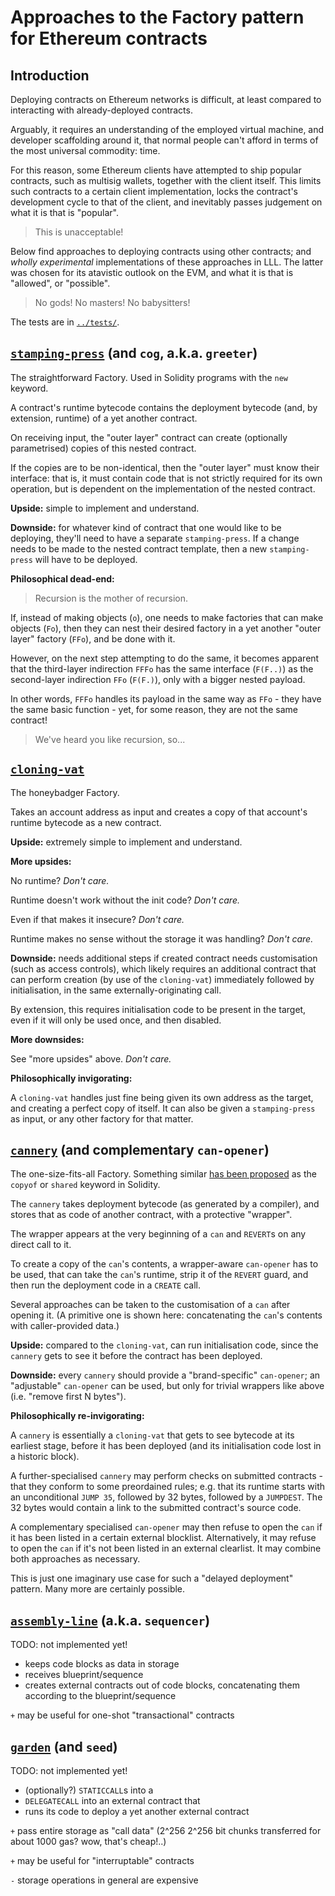# Approaches to the Factory pattern for Ethereum contracts

## Introduction

Deploying contracts on Ethereum networks is difficult, at least
compared to interacting with already-deployed contracts.

Arguably, it requires an understanding of the employed virtual machine,
and developer scaffolding around it, that normal people can't afford in
terms of the most universal commodity: time.

For this reason, some Ethereum clients have attempted to ship popular
contracts, such as multisig wallets, together with the client itself.
This limits such contracts to a certain client implementation, locks
the contract's development cycle to that of the client, and inevitably
passes judgement on what it is that is "popular".

> This is unacceptable!

Below find approaches to deploying contracts using other contracts;
and _wholly experimental_ implementations of these approaches in LLL.
The latter was chosen for its atavistic outlook on the EVM, and what
it is that is "allowed", or "possible".

> No gods! No masters! No babysitters!

The tests are in [`../tests/`][tests].

[tests]: ../tests


## [`stamping-press`][stamping-press] (and `cog`, a.k.a. `greeter`)

[stamping-press]: stamping-press

The straightforward Factory. Used in Solidity programs with the `new`
keyword.

A contract's runtime bytecode contains the deployment bytecode (and, by
extension, runtime) of a yet another contract.

On receiving input, the "outer layer" contract can create (optionally
parametrised) copies of this nested contract.

If the copies are to be non-identical, then the "outer layer" must know
their interface: that is, it must contain code that is not strictly
required for its own operation, but is dependent on the implementation
of the nested contract.

**Upside:** simple to implement and understand.

**Downside:** for whatever kind of contract that one would
like to be deploying, they'll need to have a separate `stamping-press`.
If a change needs to be made to the nested contract template, then a
new `stamping-press` will have to be deployed.

**Philosophical dead-end:**

> Recursion is the mother of recursion.

If, instead of making objects (`o`), one needs to make factories that
can make objects (`Fo`), then they can nest their desired factory in a
yet another "outer layer" factory (`FFo`), and be done with it.

However, on the next step attempting to do the same, it becomes
apparent that the third-layer indirection `FFFo` has the same interface
(`F(F..)`) as the second-layer indirection `FFo` (`F(F.)`), only with a
bigger nested payload.

In other words, `FFFo` handles its payload in the same way as `FFo` -
they have the same basic function - yet, for some reason, they are not
the same contract!

> We've heard you like recursion, so...

## [`cloning-vat`][cloning-vat]

[cloning-vat]: cloning-vat

The honeybadger Factory.

Takes an account address as input and creates a copy of that account's
runtime bytecode as a new contract.

**Upside:** extremely simple to implement and understand.

**More upsides:**

No runtime? _Don't care._

Runtime doesn't work without the init code? _Don't care._

Even if that makes it insecure? _Don't care._

Runtime makes no sense without the storage it was handling? _Don't
care._

**Downside:** needs additional steps if created contract needs
customisation (such as access controls), which likely requires
an additional contract that can perform creation (by use of the
`cloning-vat`) immediately followed by initialisation, in the same
externally-originating call.

By extension, this requires initialisation code to be present in the
target, even if it will only be used once, and then disabled.

**More downsides:**

See "more upsides" above. _Don't care._

**Philosophically invigorating:**

A `cloning-vat` handles just fine being given its own address as the
target, and creating a perfect copy of itself. It can also be given
a `stamping-press` as input, or any other factory for that matter.

## [`cannery`][cannery] (and complementary `can-opener`)

[cannery]: cannery

The one-size-fits-all Factory. Something similar [has been
proposed][shared] as the `copyof` or `shared` keyword in Solidity.

[shared]: https://github.com/ethereum/solidity/issues/2296

The `cannery` takes deployment bytecode (as generated by a compiler),
and stores that as code of another contract, with a protective
"wrapper".

The wrapper appears at the very beginning of a `can` and `REVERT`s
on any direct call to it.

To create a copy of the `can`'s contents, a wrapper-aware `can-opener`
has to be used, that can take the `can`'s runtime, strip it of the
`REVERT` guard, and then run the deployment code in a `CREATE` call.

Several approaches can be taken to the customisation of a `can`
after opening it. (A primitive one is shown here: concatenating the
`can`'s contents with caller-provided data.)

**Upside:** compared to the `cloning-vat`, can run initialisation
code, since the `cannery` gets to see it before the contract has
been deployed.

**Downside:** every `cannery` should provide a "brand-specific"
`can-opener`; an "adjustable" `can-opener` can be used, but only
for trivial wrappers like above (i.e. "remove first N bytes").

**Philosophically re-invigorating:**

A `cannery` is essentially a `cloning-vat` that gets to see bytecode
at its earliest stage, before it has been deployed (and its
initialisation code lost in a historic block).

A further-specialised `cannery` may perform checks on submitted
contracts - that they conform to some preordained rules; e.g. that its
runtime starts with an unconditional `JUMP 35`, followed by 32 bytes,
followed by a `JUMPDEST`. The 32 bytes would contain a link to the
submitted contract's source code.

A complementary specialised `can-opener` may then refuse to open the
`can` if it has been listed in a certain external blocklist.
Alternatively, it may refuse to open the `can` if it's not been listed
in an external clearlist. It may combine both approaches as necessary.

This is just one imaginary use case for such a "delayed deployment"
pattern. Many more are certainly possible.


## [`assembly-line`][assembly-line] (a.k.a. `sequencer`)

[assembly-line]: assembly-line

TODO: not implemented yet!

* keeps code blocks as data in storage
* receives blueprint/sequence
* creates external contracts out of code blocks, concatenating them
  according to the blueprint/sequence

`+` may be useful for one-shot "transactional" contracts


## [`garden`][garden] (and `seed`)

[garden]: garden

TODO: not implemented yet!

* (optionally?) `STATICCALL`s into a
* `DELEGATECALL` into an external contract that
* runs its code to deploy a yet another external contract

`+` pass entire storage as "call data" (2^256 2^256 bit chunks
transferred for about 1000 gas? wow, that's cheap!..)

`+` may be useful for "interruptable" contracts

`-` storage operations in general are expensive
